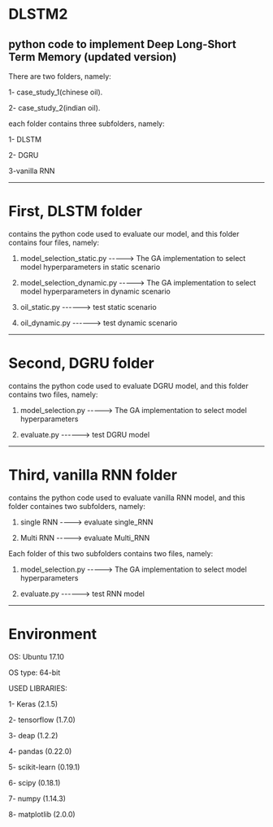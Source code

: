# DLSTM2
python code to implement Deep Long-Short Term Memory (updated version)
---------------------------------------------------------------------

There are two folders, namely:

1- case_study_1(chinese oil).

2- case_study_2(indian oil).

each folder contains three subfolders, namely:

1- DLSTM

2- DGRU

3-vanilla RNN

----------------------------------------------------------------------------

# First, DLSTM folder 

contains the python code used to evaluate our model, and this folder contains four files, namely:

1) model_selection_static.py -----> The GA implementation to select model hyperparameters in static scenario

2) model_selection_dynamic.py -----> The GA implementation to select model hyperparameters in dynamic scenario

3) oil_static.py ------> test static scenario

4)  oil_dynamic.py ------> test dynamic scenario

-----------------------------------------------------------------------------

# Second, DGRU folder

contains the python code used to evaluate DGRU model, and this folder contains two files, namely:

1) model_selection.py -----> The GA implementation to select model hyperparameters

2) evaluate.py ------> test DGRU model

--------------------------------------------------------------------------------

# Third, vanilla RNN folder

contains the python code used to evaluate vanilla RNN model, and this folder containes two subfolders, namely:

1) single RNN ----> evaluate single_RNN

2) Multi RNN -----> evaluate Multi_RNN

Each folder of this two subfolders contains two files, namely:


1) model_selection.py -----> The GA implementation to select model hyperparameters

2) evaluate.py ------> test RNN model

------------------------------------------------------------------------------

# Environment

OS: Ubuntu 17.10

OS type: 64-bit

USED LIBRARIES:

1- Keras (2.1.5)

2- tensorflow (1.7.0)

3- deap (1.2.2)

4- pandas (0.22.0)

5- scikit-learn (0.19.1)

6- scipy (0.18.1)

7- numpy (1.14.3)

8- matplotlib (2.0.0)









